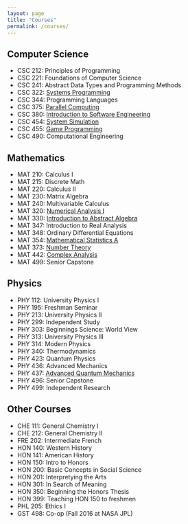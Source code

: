 ```yaml
---
layout: page
title: "Courses"
permalink: /courses/
---
```


## Computer Science

   
- CSC 212: Principles of Programming
- CSC 221: Foundations of Computer Science
- CSC 241: Abstract Data Types and Programming Methods
- CSC 322: [Systems Programming](
  https://github.com/kroffo/CSC322)
- CSC 344: Programming Languages
- CSC 375: [Parallel Computing](
  https://github.com/kroffo/CSC375)
- CSC 380: [Introduction to Software Engineering](
  http://IRONKLADD.github.io/)
- CSC 454: [System Simulation](
  https://github.com/kroffo/CSC454)
- CSC 455: [Game Programming](
  https://github.com/kroffo/CSC455)
- CSC 490: Computational Engineering

## Mathematics

- MAT 210: Calculus I
- MAT 215: Discrete Math
- MAT 220: Calculus II
- MAT 230: Matrix Algebra
- MAT 240: Multivariable Calculus
- MAT 320: [Numerical Analysis I](
  https://github.com/kroffo/MAT320)
- MAT 330: [Introduction to Abstract Algebra](
  https://github.com/kroffo/MAT330)
- MAT 347: Introduction to Real Analysis
- MAT 348: Ordinary Differential Equations
- MAT 354: [Mathematical Statistics A](
  https://github.com/kroffo/Mat354)
- MAT 373: [Number Theory](
  https://github.com/kroffo/MAT373)
- MAT 442: [Complex Analysis](
  https://github.com/kroffo/Mat442)
- MAT 499: Senior Capstone

## Physics

- PHY 112: University Physics I
- PHY 195: Freshman Seminar
- PHY 213: University Physics II
- PHY 299: Independent Study
- PHY 303: Beginnings Science: World View
- PHY 313: University Physics III
- PHY 314: Modern Physics
- PHY 340: Thermodynamics
- PHY 423: Quantum Physics
- PHY 436: Advanced Mechanics
- PHY 437: [Advanced Quantum Mechanics](
  https://github.com/kroffo/PHY437)
- PHY 496: Senior Capstone
- PHY 499: Independent Research

## Other Courses

- CHE 111: General Chemistry I
- CHE 212: General Chemistry II
- FRE 202: Intermediate French
- HON 140: Western History
- HON 141: American History
- HON 150: Intro to Honors
- HON 200: Basic Concepts in Social Science
- HON 201: Interpretying the Arts
- HON 301: In Search of Meaning
- HON 350: Beginning the Honors Thesis
- HON 399: Teaching HON 150 to freshmen
- PHL 205: Ethics I
- GST 498: Co-op (Fall 2016 at NASA JPL)